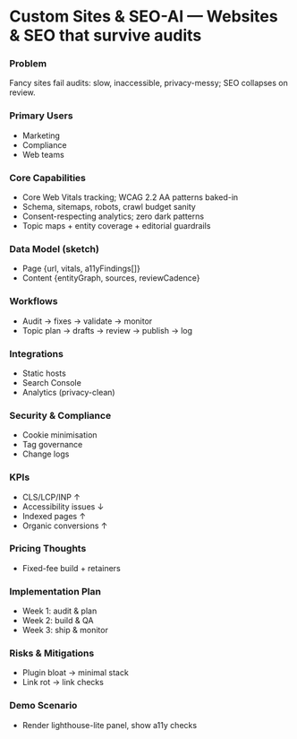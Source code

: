 # Custom Sites & SEO-AI — Websites & SEO that survive audits
### Problem
Fancy sites fail audits: slow, inaccessible, privacy-messy; SEO collapses on review.

### Primary Users
- Marketing
- Compliance
- Web teams

### Core Capabilities
- Core Web Vitals tracking; WCAG 2.2 AA patterns baked-in
- Schema, sitemaps, robots, crawl budget sanity
- Consent-respecting analytics; zero dark patterns
- Topic maps + entity coverage + editorial guardrails

### Data Model (sketch)
- Page {url, vitals, a11yFindings[]}
- Content {entityGraph, sources, reviewCadence}

### Workflows
- Audit → fixes → validate → monitor
- Topic plan → drafts → review → publish → log

### Integrations
- Static hosts
- Search Console
- Analytics (privacy-clean)

### Security & Compliance
- Cookie minimisation
- Tag governance
- Change logs

### KPIs
- CLS/LCP/INP ↑
- Accessibility issues ↓
- Indexed pages ↑
- Organic conversions ↑

### Pricing Thoughts
- Fixed-fee build + retainers

### Implementation Plan
- Week 1: audit & plan
- Week 2: build & QA
- Week 3: ship & monitor

### Risks & Mitigations
- Plugin bloat → minimal stack
- Link rot → link checks

### Demo Scenario
- Render lighthouse-lite panel, show a11y checks

